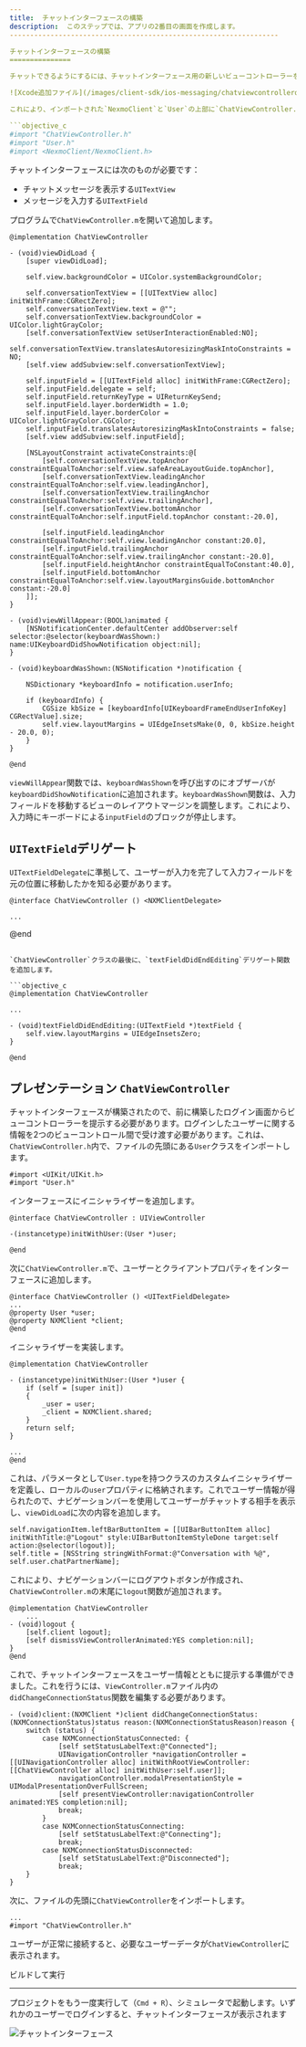 ```yaml
---
title:  チャットインターフェースの構築
description:  このステップでは、アプリの2番目の画面を作成します。
------------------------------------------------------------------

チャットインターフェースの構築
===============

チャットできるようにするには、チャットインターフェース用の新しいビューコントローラーを作成する必要があります。Xcodeメニューから`File`＞`New`＞`File...`を選択します。 *Cocoa Touch Class (Cocoaタッチクラス)* を選択し、`UIViewController`のサブクラスと`Objective-C`の言語で`ChatViewController`という名前を付けます。

![Xcode追加ファイル](/images/client-sdk/ios-messaging/chatviewcontrollerobjc.png)

これにより、インポートされた`NexmoClient`と`User`の上部に`ChatViewController.m`という新しいファイルが作成されます。

```objective_c
#import "ChatViewController.h"
#import "User.h"
#import <NexmoClient/NexmoClient.h>
```

チャットインターフェースには次のものが必要です：

* チャットメッセージを表示する`UITextView`
* メッセージを入力する`UITextField`

プログラムで`ChatViewController.m`を開いて追加します。

```objective_c
@implementation ChatViewController

- (void)viewDidLoad {
    [super viewDidLoad];
    
    self.view.backgroundColor = UIColor.systemBackgroundColor;
    
    self.conversationTextView = [[UITextView alloc] initWithFrame:CGRectZero];
    self.conversationTextView.text = @"";
    self.conversationTextView.backgroundColor = UIColor.lightGrayColor;
    [self.conversationTextView setUserInteractionEnabled:NO];
    self.conversationTextView.translatesAutoresizingMaskIntoConstraints = NO;
    [self.view addSubview:self.conversationTextView];
    
    self.inputField = [[UITextField alloc] initWithFrame:CGRectZero];
    self.inputField.delegate = self;
    self.inputField.returnKeyType = UIReturnKeySend;
    self.inputField.layer.borderWidth = 1.0;
    self.inputField.layer.borderColor = UIColor.lightGrayColor.CGColor;
    self.inputField.translatesAutoresizingMaskIntoConstraints = false;
    [self.view addSubview:self.inputField];
    
    [NSLayoutConstraint activateConstraints:@[
        [self.conversationTextView.topAnchor constraintEqualToAnchor:self.view.safeAreaLayoutGuide.topAnchor],
        [self.conversationTextView.leadingAnchor constraintEqualToAnchor:self.view.leadingAnchor],
        [self.conversationTextView.trailingAnchor constraintEqualToAnchor:self.view.trailingAnchor],
        [self.conversationTextView.bottomAnchor constraintEqualToAnchor:self.inputField.topAnchor constant:-20.0],
        
        [self.inputField.leadingAnchor constraintEqualToAnchor:self.view.leadingAnchor constant:20.0],
        [self.inputField.trailingAnchor constraintEqualToAnchor:self.view.trailingAnchor constant:-20.0],
        [self.inputField.heightAnchor constraintEqualToConstant:40.0],
        [self.inputField.bottomAnchor constraintEqualToAnchor:self.view.layoutMarginsGuide.bottomAnchor constant:-20.0]
    ]];
}

- (void)viewWillAppear:(BOOL)animated {
    [NSNotificationCenter.defaultCenter addObserver:self selector:@selector(keyboardWasShown:) name:UIKeyboardDidShowNotification object:nil];
}

- (void)keyboardWasShown:(NSNotification *)notification {
    
    NSDictionary *keyboardInfo = notification.userInfo;
    
    if (keyboardInfo) {
        CGSize kbSize = [keyboardInfo[UIKeyboardFrameEndUserInfoKey] CGRectValue].size;
        self.view.layoutMargins = UIEdgeInsetsMake(0, 0, kbSize.height - 20.0, 0);
    }
}

@end
```

`viewWillAppear`関数では、`keyboardWasShown`を呼び出すのにオブザーバが`keyboardDidShowNotification`に追加されます。`keyboardWasShown`関数は、入力フィールドを移動するビューのレイアウトマージンを調整します。これにより、入力時にキーボードによる`inputField`のブロックが停止します。

`UITextField`デリゲート
------------------

`UITextFieldDelegate`に準拠して、ユーザーが入力を完了して入力フィールドを元の位置に移動したかを知る必要があります。

```objective_c
@interface ChatViewController () <NXMClientDelegate>

...
```


@end
```

`ChatViewController`クラスの最後に、`textFieldDidEndEditing`デリゲート関数を追加します。

```objective_c
@implementation ChatViewController

...

- (void)textFieldDidEndEditing:(UITextField *)textField {
    self.view.layoutMargins = UIEdgeInsetsZero;
}

@end
```

プレゼンテーション `ChatViewController`
------------------------------

チャットインターフェースが構築されたので、前に構築したログイン画面からビューコントローラーを提示する必要があります。ログインしたユーザーに関する情報を2つのビューコントロール間で受け渡す必要があります。これは、`ChatViewController.h`内で、ファイルの先頭にある`User`クラスをインポートします。

```objective_c
#import <UIKit/UIKit.h>
#import "User.h"
```

インターフェースにイニシャライザーを追加します。

```objective_c
@interface ChatViewController : UIViewController

-(instancetype)initWithUser:(User *)user;

@end
```

次に`ChatViewController.m`で、ユーザーとクライアントプロパティをインターフェースに追加します。

```objective_c
@interface ChatViewController () <UITextFieldDelegate>
...
@property User *user;
@property NXMClient *client;
@end
```

イニシャライザーを実装します。

```objective_c
@implementation ChatViewController

- (instancetype)initWithUser:(User *)user {
    if (self = [super init])
    {
        _user = user;
        _client = NXMClient.shared;
    }
    return self;
}

...
@end
```

これは、パラメータとして`User.type`を持つクラスのカスタムイニシャライザーを定義し、ローカルの`user`プロパティに格納されます。これでユーザー情報が得られたので、ナビゲーションバーを使用してユーザーがチャットする相手を表示し、`viewDidLoad`に次の内容を追加します。

```objective_c
self.navigationItem.leftBarButtonItem = [[UIBarButtonItem alloc] initWithTitle:@"Logout" style:UIBarButtonItemStyleDone target:self action:@selector(logout)];
self.title = [NSString stringWithFormat:@"Conversation with %@", self.user.chatPartnerName];
```

これにより、ナビゲーションバーにログアウトボタンが作成され、`ChatViewController.m`の末尾に`logout`関数が追加されます。

```objective_c
@implementation ChatViewController
    ...
- (void)logout {
    [self.client logout];
    [self dismissViewControllerAnimated:YES completion:nil];
}
@end
```

これで、チャットインターフェースをユーザー情報とともに提示する準備ができました。これを行うには、`ViewController.m`ファイル内の`didChangeConnectionStatus`関数を編集する必要があります。

```objective_c
- (void)client:(NXMClient *)client didChangeConnectionStatus:(NXMConnectionStatus)status reason:(NXMConnectionStatusReason)reason {
    switch (status) {
        case NXMConnectionStatusConnected: {
            [self setStatusLabelText:@"Connected"];
            UINavigationController *navigationController = [[UINavigationController alloc] initWithRootViewController:[[ChatViewController alloc] initWithUser:self.user]];
            navigationController.modalPresentationStyle = UIModalPresentationOverFullScreen;
            [self presentViewController:navigationController animated:YES completion:nil];
            break;
        }
        case NXMConnectionStatusConnecting:
            [self setStatusLabelText:@"Connecting"];
            break;
        case NXMConnectionStatusDisconnected:
            [self setStatusLabelText:@"Disconnected"];
            break;
    }
}
```

次に、ファイルの先頭に`ChatViewController`をインポートします。

```objective_c
...
#import "ChatViewController.h"
```

ユーザーが正常に接続すると、必要なユーザーデータが`ChatViewController`に表示されます。

ビルドして実行

---

プロジェクトをもう一度実行して（`Cmd + R`）、シミュレータで起動します。いずれかのユーザーでログインすると、チャットインターフェースが表示されます

![チャットインターフェース](/images/client-sdk/ios-messaging/chat.png)

